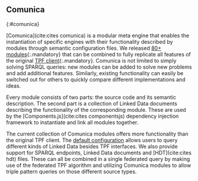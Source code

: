 ## Comunica
{:#comunica}

[Comunica](cite:cites comunica) is a modular meta engine
that enables the instantiation of specific engines with their functionality described by modules
through semantic configuration files.
We released [80+ modules](https://github.com/comunica/comunica){:.mandatory}
that can be combined to fully replicate all features of the original
[TPF client](https://github.com/LinkedDataFragments/Client.js){:.mandatory}.
Comunica is not limited to simply solving SPARQL queries:
new modules can be added to solve new problems and add additional features.
Similarly, existing functionality can easily be switched out for others
to quickly compare different implementations and ideas.

Every module consists of two parts: the source code and its semantic description.
The second part is a collection of Linked Data documents
describing the functionality of the corresponding module.
These are used by the [Components.js](cite:cites componentsjs)
dependency injection framework
to instantiate and link all modules together.

The current collection of Comunica modules offers more functionality than the original TPF client.
The [default configuration](https://github.com/comunica/comunica/blob/master/packages/actor-init-sparql/config/config-default.json)
allows users to query different kinds of Linked Data besides TPF interfaces.
We also provide support for SPARQL endpoints, Linked Data documents and [HDT](cite:cites hdt) files.
These can all be combined in a single federated query
by making use of the federated TPF algorithm
and utilizing Comunica modules to allow triple pattern queries on those different source types.
